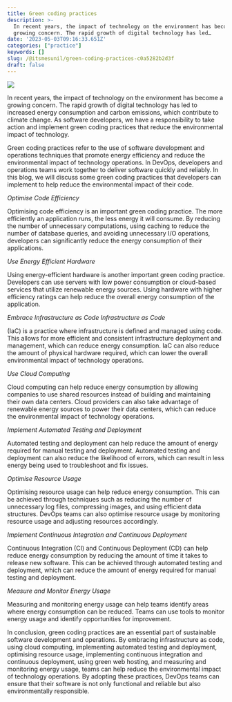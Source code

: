 ```yaml
---
title: Green coding practices
description: >-
  In recent years, the impact of technology on the environment has become a
  growing concern. The rapid growth of digital technology has led…
date: '2023-05-03T09:16:33.651Z'
categories: ["practice"]
keywords: []
slug: /@itsmesunil/green-coding-practices-c0a5282b2d3f
draft: false
---
```


![](/img/0__Ztaf2Ol4YVPsOAM3.jpg)

In recent years, the impact of technology on the environment has become a growing concern. The rapid growth of digital technology has led to increased energy consumption and carbon emissions, which contribute to climate change. As software developers, we have a responsibility to take action and implement green coding practices that reduce the environmental impact of technology.

Green coding practices refer to the use of software development and operations techniques that promote energy efficiency and reduce the environmental impact of technology operations. In DevOps, developers and operations teams work together to deliver software quickly and reliably. In this blog, we will discuss some green coding practices that developers can implement to help reduce the environmental impact of their code.

_Optimise Code Efficiency_

Optimising code efficiency is an important green coding practice. The more efficiently an application runs, the less energy it will consume. By reducing the number of unnecessary computations, using caching to reduce the number of database queries, and avoiding unnecessary I/O operations, developers can significantly reduce the energy consumption of their applications.

_Use Energy Efficient Hardware_

Using energy-efficient hardware is another important green coding practice. Developers can use servers with low power consumption or cloud-based services that utilize renewable energy sources. Using hardware with higher efficiency ratings can help reduce the overall energy consumption of the application.

_Embrace Infrastructure as Code Infrastructure as Code_

(IaC) is a practice where infrastructure is defined and managed using code. This allows for more efficient and consistent infrastructure deployment and management, which can reduce energy consumption. IaC can also reduce the amount of physical hardware required, which can lower the overall environmental impact of technology operations.

_Use Cloud Computing_

Cloud computing can help reduce energy consumption by allowing companies to use shared resources instead of building and maintaining their own data centers. Cloud providers can also take advantage of renewable energy sources to power their data centers, which can reduce the environmental impact of technology operations.

_Implement Automated Testing and Deployment_

Automated testing and deployment can help reduce the amount of energy required for manual testing and deployment. Automated testing and deployment can also reduce the likelihood of errors, which can result in less energy being used to troubleshoot and fix issues.

_Optimise Resource Usage_

Optimising resource usage can help reduce energy consumption. This can be achieved through techniques such as reducing the number of unnecessary log files, compressing images, and using efficient data structures. DevOps teams can also optimise resource usage by monitoring resource usage and adjusting resources accordingly.

_Implement Continuous Integration and Continuous Deployment_

Continuous Integration (CI) and Continuous Deployment (CD) can help reduce energy consumption by reducing the amount of time it takes to release new software. This can be achieved through automated testing and deployment, which can reduce the amount of energy required for manual testing and deployment.

_Measure and Monitor Energy Usage_

Measuring and monitoring energy usage can help teams identify areas where energy consumption can be reduced. Teams can use tools to monitor energy usage and identify opportunities for improvement.

In conclusion, green coding practices are an essential part of sustainable software development and operations. By embracing infrastructure as code, using cloud computing, implementing automated testing and deployment, optimising resource usage, implementing continuous integration and continuous deployment, using green web hosting, and measuring and monitoring energy usage, teams can help reduce the environmental impact of technology operations. By adopting these practices, DevOps teams can ensure that their software is not only functional and reliable but also environmentally responsible.